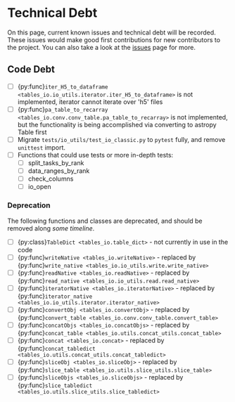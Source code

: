 # Technical Debt

On this page, current known issues and technical debt will be recorded. These issues would make
good first contributions for new contributors to the project. You can also take a look at the [issues](https://github.com/LSSTDESC/tables_io/issues) page for more.

## Code Debt

- [ ] {py:func}`iter_H5_to_dataframe <tables_io.io_utils.iterator.iter_H5_to_dataframe>` is not implemented, iterator cannot iterate over 'h5' files
- [ ] {py:func}`pa_table_to_recarray <tables_io.conv.conv_table.pa_table_to_recarray>` is not implemented, but the functionality is being accomplished via converting to astropy Table first
- [ ] Migrate `tests/io_utils/test_io_classic.py` to `pytest` fully, and remove `unittest` import.
- [ ] Functions that could use tests or more in-depth tests:
  - [ ] split_tasks_by_rank
  - [ ] data_ranges_by_rank
  - [ ] check_columns
  - [ ] io_open

### Deprecation

The following functions and classes are deprecated, and should be removed along _some timeline_.

- [ ] {py:class}`TableDict <tables_io.table_dict>` - not currently in use in the code
- [ ] {py:func}`writeNative <tables_io.writeNative>` - replaced by {py:func}`write_native <tables_io.io_utils.write.write_native>`
- [ ] {py:func}`readNative <tables_io.readNative>` - replaced by {py:func}`read_native <tables_io.io_utils.read.read_native>`
- [ ] {py:func}`iteratorNative <tables_io.iteratorNative>` - replaced by {py:func}`iterator_native <tables_io.io_utils.iterator.iterator_native>`
- [ ] {py:func}`convertObj <tables_io.convertObj>` - replaced by {py:func}`convert_table <tables_io.conv.conv_table.convert_table>`
- [ ] {py:func}`concatObjs <tables_io.concatObjs>` - replaced by {py:func}`concat_table <tables_io.utils.concat_utils.concat_table>`
- [ ] {py:func}`concat <tables_io.concat>` - replaced by {py:func}`concat_tabledict <tables_io.utils.concat_utils.concat_tabledict>`
- [ ] {py:func}`sliceObj <tables_io.sliceObj>` - replaced by {py:func}`slice_table <tables_io.utils.slice_utils.slice_table>`
- [ ] {py:func}`sliceObjs <tables_io.sliceObjs>` - replaced by {py:func}`slice_tabledict <tables_io.utils.slice_utils.slice_tabledict>`
